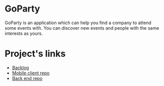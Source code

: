 # GoParty

GoParty is an application which can help you find a company to attend some events with. You can discover new events and people with the same interests as yours.

# Project's links

  - [Backlog](https://trello.com/b/iXG71Upi/goparty-backlog)
  - [Mobile client repo](https://github.com/ViachaslauPratasenia/GoParty-mobile-client)
  - [Back end repo](https://github.com/valerycadovic/GoParty-backend)
